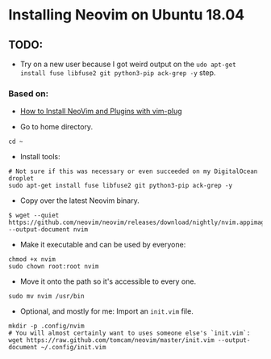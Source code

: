 # Installing Neovim on Ubuntu 18.04

## TODO:
* Try on a new user because I got weird output on the `udo apt-get install fuse libfuse2 git python3-pip ack-grep -y` step.

### Based on:
* [How to Install NeoVim and Plugins with vim-plug](https://www.linode.com/docs/tools-reference/tools/how-to-install-neovim-and-plugins-with-vim-plug/)

* Go to home directory.

```
cd ~
```

* Install tools:

```
# Not sure if this was necessary or even succeeded on my DigitalOcean droplet
sudo apt-get install fuse libfuse2 git python3-pip ack-grep -y
```

* Copy over the latest Neovim binary.
```
$ wget --quiet https://github.com/neovim/neovim/releases/download/nightly/nvim.appimage --output-document nvim
```

* Make it executable and can be used by everyone:

``` 
chmod +x nvim
sudo chown root:root nvim
```

* Move it onto the path so it's accessible to every one.

```
sudo mv nvim /usr/bin
```

* Optional, and mostly for me: Import an `init.vim` file.

```
mkdir -p .config/nvim
# You will almost certainly want to uses someone else's `init.vim`:
wget https://raw.github.com/tomcam/neovim/master/init.vim --output-document ~/.config/init.vim
```
